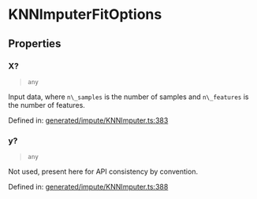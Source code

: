 # KNNImputerFitOptions

## Properties

### X?

> `any`

Input data, where `n\_samples` is the number of samples and `n\_features` is the number of features.

Defined in:  [generated/impute/KNNImputer.ts:383](https://github.com/transitive-bullshit/scikit-learn-ts/blob/122b3c0/packages/sklearn/src/generated/impute/KNNImputer.ts#L383)

### y?

> `any`

Not used, present here for API consistency by convention.

Defined in:  [generated/impute/KNNImputer.ts:388](https://github.com/transitive-bullshit/scikit-learn-ts/blob/122b3c0/packages/sklearn/src/generated/impute/KNNImputer.ts#L388)

